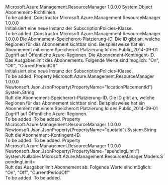 <Type Name="SubscriptionPolicies" FullName="Microsoft.Azure.Management.ResourceManager.Models.SubscriptionPolicies">
  <TypeSignature Language="C#" Value="public class SubscriptionPolicies" />
  <TypeSignature Language="ILAsm" Value=".class public auto ansi beforefieldinit SubscriptionPolicies extends System.Object" />
  <TypeSignature Language="DocId" Value="T:Microsoft.Azure.Management.ResourceManager.Models.SubscriptionPolicies" />
  <TypeSignature Language="VB.NET" Value="Public Class SubscriptionPolicies" />
  <TypeSignature Language="F#" Value="type SubscriptionPolicies = class" />
  <AssemblyInfo>
    <AssemblyName>Microsoft.Azure.Management.ResourceManager</AssemblyName>
    <AssemblyVersion>1.0.0.0</AssemblyVersion>
  </AssemblyInfo>
  <Base>
    <BaseTypeName>System.Object</BaseTypeName>
  </Base>
  <Interfaces />
  <Docs>
    <summary>
            Abonnement-Richtlinien.
            </summary>
    <remarks>To be added.</remarks>
  </Docs>
  <Members>
    <Member MemberName=".ctor">
      <MemberSignature Language="C#" Value="public SubscriptionPolicies ();" />
      <MemberSignature Language="ILAsm" Value=".method public hidebysig specialname rtspecialname instance void .ctor() cil managed" />
      <MemberSignature Language="DocId" Value="M:Microsoft.Azure.Management.ResourceManager.Models.SubscriptionPolicies.#ctor" />
      <MemberSignature Language="VB.NET" Value="Public Sub New ()" />
      <MemberType>Constructor</MemberType>
      <AssemblyInfo>
        <AssemblyName>Microsoft.Azure.Management.ResourceManager</AssemblyName>
        <AssemblyVersion>1.0.0.0</AssemblyVersion>
      </AssemblyInfo>
      <Parameters />
      <Docs>
        <summary>
            Initialisiert eine neue Instanz der SubscriptionPolicies-Klasse.
            </summary>
        <remarks>To be added.</remarks>
      </Docs>
    </Member>
    <Member MemberName=".ctor">
      <MemberSignature Language="C#" Value="public SubscriptionPolicies (string locationPlacementId = null, string quotaId = null, Nullable&lt;Microsoft.Azure.Management.ResourceManager.Models.SpendingLimit&gt; spendingLimit = null);" />
      <MemberSignature Language="ILAsm" Value=".method public hidebysig specialname rtspecialname instance void .ctor(string locationPlacementId, string quotaId, valuetype System.Nullable`1&lt;valuetype Microsoft.Azure.Management.ResourceManager.Models.SpendingLimit&gt; spendingLimit) cil managed" />
      <MemberSignature Language="DocId" Value="M:Microsoft.Azure.Management.ResourceManager.Models.SubscriptionPolicies.#ctor(System.String,System.String,System.Nullable{Microsoft.Azure.Management.ResourceManager.Models.SpendingLimit})" />
      <MemberSignature Language="VB.NET" Value="Public Sub New (Optional locationPlacementId As String = null, Optional quotaId As String = null, Optional spendingLimit As Nullable(Of SpendingLimit) = null)" />
      <MemberSignature Language="F#" Value="new Microsoft.Azure.Management.ResourceManager.Models.SubscriptionPolicies : string * string * Nullable&lt;Microsoft.Azure.Management.ResourceManager.Models.SpendingLimit&gt; -&gt; Microsoft.Azure.Management.ResourceManager.Models.SubscriptionPolicies" Usage="new Microsoft.Azure.Management.ResourceManager.Models.SubscriptionPolicies (locationPlacementId, quotaId, spendingLimit)" />
      <MemberType>Constructor</MemberType>
      <AssemblyInfo>
        <AssemblyName>Microsoft.Azure.Management.ResourceManager</AssemblyName>
        <AssemblyVersion>1.0.0.0</AssemblyVersion>
      </AssemblyInfo>
      <Parameters>
        <Parameter Name="locationPlacementId" Type="System.String" />
        <Parameter Name="quotaId" Type="System.String" />
        <Parameter Name="spendingLimit" Type="System.Nullable&lt;Microsoft.Azure.Management.ResourceManager.Models.SpendingLimit&gt;" />
      </Parameters>
      <Docs>
        <param name="locationPlacementId">Die Abonnement-Speicherort-Platzierung-ID. Die ID gibt an, welche Regionen für das Abonnement sichtbar sind. Beispielsweise hat ein Abonnement mit einem Speicherort Platzierung Id des Public_2014-09-01 Zugriff auf Öffentliche Azure-Regionen.</param>
        <param name="quotaId">Die Abonnement-Kontingent-ID.</param>
        <param name="spendingLimit">Das Ausgabenlimit des Abonnements.
            Folgende Werte sind möglich: "On", "Off", "CurrentPeriodOff"</param>
        <summary>
            Initialisiert eine neue Instanz der SubscriptionPolicies-Klasse.
            </summary>
        <remarks>To be added.</remarks>
      </Docs>
    </Member>
    <Member MemberName="LocationPlacementId">
      <MemberSignature Language="C#" Value="public string LocationPlacementId { get; }" />
      <MemberSignature Language="ILAsm" Value=".property instance string LocationPlacementId" />
      <MemberSignature Language="DocId" Value="P:Microsoft.Azure.Management.ResourceManager.Models.SubscriptionPolicies.LocationPlacementId" />
      <MemberSignature Language="VB.NET" Value="Public ReadOnly Property LocationPlacementId As String" />
      <MemberSignature Language="F#" Value="member this.LocationPlacementId : string" Usage="Microsoft.Azure.Management.ResourceManager.Models.SubscriptionPolicies.LocationPlacementId" />
      <MemberType>Property</MemberType>
      <AssemblyInfo>
        <AssemblyName>Microsoft.Azure.Management.ResourceManager</AssemblyName>
        <AssemblyVersion>1.0.0.0</AssemblyVersion>
      </AssemblyInfo>
      <Attributes>
        <Attribute>
          <AttributeName>Newtonsoft.Json.JsonProperty(PropertyName="locationPlacementId")</AttributeName>
        </Attribute>
      </Attributes>
      <ReturnValue>
        <ReturnType>System.String</ReturnType>
      </ReturnValue>
      <Docs>
        <summary>
            Ruft die Abonnement-Speicherort-Platzierung-ID. Die ID gibt an, welche Regionen für das Abonnement sichtbar sind. Beispielsweise hat ein Abonnement mit einem Speicherort Platzierung Id des Public_2014-09-01 Zugriff auf Öffentliche Azure-Regionen.
            </summary>
        <value>To be added.</value>
        <remarks>To be added.</remarks>
      </Docs>
    </Member>
    <Member MemberName="QuotaId">
      <MemberSignature Language="C#" Value="public string QuotaId { get; }" />
      <MemberSignature Language="ILAsm" Value=".property instance string QuotaId" />
      <MemberSignature Language="DocId" Value="P:Microsoft.Azure.Management.ResourceManager.Models.SubscriptionPolicies.QuotaId" />
      <MemberSignature Language="VB.NET" Value="Public ReadOnly Property QuotaId As String" />
      <MemberSignature Language="F#" Value="member this.QuotaId : string" Usage="Microsoft.Azure.Management.ResourceManager.Models.SubscriptionPolicies.QuotaId" />
      <MemberType>Property</MemberType>
      <AssemblyInfo>
        <AssemblyName>Microsoft.Azure.Management.ResourceManager</AssemblyName>
        <AssemblyVersion>1.0.0.0</AssemblyVersion>
      </AssemblyInfo>
      <Attributes>
        <Attribute>
          <AttributeName>Newtonsoft.Json.JsonProperty(PropertyName="quotaId")</AttributeName>
        </Attribute>
      </Attributes>
      <ReturnValue>
        <ReturnType>System.String</ReturnType>
      </ReturnValue>
      <Docs>
        <summary>
            Ruft die Abonnement-Kontingent-ID.
            </summary>
        <value>To be added.</value>
        <remarks>To be added.</remarks>
      </Docs>
    </Member>
    <Member MemberName="SpendingLimit">
      <MemberSignature Language="C#" Value="public Nullable&lt;Microsoft.Azure.Management.ResourceManager.Models.SpendingLimit&gt; SpendingLimit { get; }" />
      <MemberSignature Language="ILAsm" Value=".property instance valuetype System.Nullable`1&lt;valuetype Microsoft.Azure.Management.ResourceManager.Models.SpendingLimit&gt; SpendingLimit" />
      <MemberSignature Language="DocId" Value="P:Microsoft.Azure.Management.ResourceManager.Models.SubscriptionPolicies.SpendingLimit" />
      <MemberSignature Language="VB.NET" Value="Public ReadOnly Property SpendingLimit As Nullable(Of SpendingLimit)" />
      <MemberSignature Language="F#" Value="member this.SpendingLimit : Nullable&lt;Microsoft.Azure.Management.ResourceManager.Models.SpendingLimit&gt;" Usage="Microsoft.Azure.Management.ResourceManager.Models.SubscriptionPolicies.SpendingLimit" />
      <MemberType>Property</MemberType>
      <AssemblyInfo>
        <AssemblyName>Microsoft.Azure.Management.ResourceManager</AssemblyName>
        <AssemblyVersion>1.0.0.0</AssemblyVersion>
      </AssemblyInfo>
      <Attributes>
        <Attribute>
          <AttributeName>Newtonsoft.Json.JsonProperty(PropertyName="spendingLimit")</AttributeName>
        </Attribute>
      </Attributes>
      <ReturnValue>
        <ReturnType>System.Nullable&lt;Microsoft.Azure.Management.ResourceManager.Models.SpendingLimit&gt;</ReturnType>
      </ReturnValue>
      <Docs>
        <summary>
            Ruft das Ausgabenlimit Abonnement ab. Folgende Werte sind möglich: "On", "Off", "CurrentPeriodOff"
            </summary>
        <value>To be added.</value>
        <remarks>To be added.</remarks>
      </Docs>
    </Member>
  </Members>
</Type>